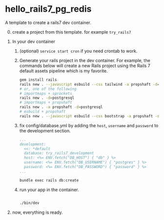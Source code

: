 # hello_rails7_pg_redis

A template to create a rails7 dev container.

0. create a project from this template. for example `try_rails7`
1. In your dev container

   1. (optional) `service start cron` if you need crontab to work.
   2. Generate your rails project in the dev container.
      For example, the commands below will create a new Rails project using the Rails 7 default assets pipeline which is my favorite.

      ```bash
      gem install rails
      rails new . --javascript esbuild --css tailwind -a propshaft -d=postgresql
      # or, one of the following
      # importmaps + sprockets
      rails new . -d=postgresql
      # importmaps + propshaft
      rails new . -a propshaft -d=postgresql
      # esbuild + propshaft
      rails new . --javascript esbuild --css bootstrap -a propshaft -d=postgresql
      ```

   3. fix config/database.yml by adding the `host`, `username` and `password` to the development section.

      ```yaml
      ...
      development:
        <<: *default
        database: try_rails7_development
        host: <%= ENV.fetch("DB_HOST") { "db" } %>
        username: <%= ENV.fetch("DB_USERNAME") { "postgres" } %>
        password: <%= ENV.fetch("DB_PASSWORD") { "password" } %>
      ...
      ```

      ```bash
      bundle exec rails db:create
      ```

   4. run your app in the container.

      ```bash

      ./bin/dev
      ```

2. now, everything is ready.
